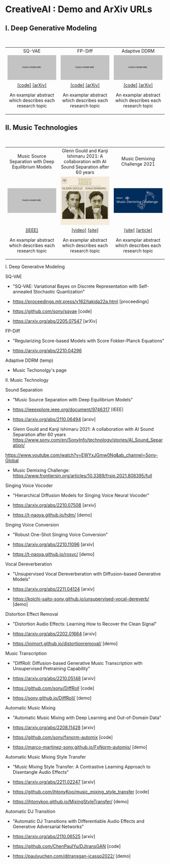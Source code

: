 <head>
<link rel="stylesheet" href="https://cdnjs.cloudflare.com/ajax/libs/font-awesome/4.7.0/css/font-awesome.min.css">
<link rel="stylesheet" href="./local.css">
</head>

# CreativeAI : Demo and ArXiv URLs 

## I. Deep Generative Modeling 

<br>
<center><table>
<tbody>
  <tr>
	<td width="33%" align="center">SQ-VAE</td>
	<td width="33%" align="center">FP-Diff</td>
	<td width="33%" align="center">Adaptive DDRM</td>
  </tr><tr>
	<td width="33%" align="center"><a href="https://proceedings.mlr.press/v162/takida22a.html"><img src="./assets/stub.png"></a></td>
	<td width="33%" align="center"><a href="X"><img src="./assets/stub.png"></a></td>
	<td width="33%" align="center"><a href="X"><img src="./assets/stub.png"></a></td>
  </tr><tr>
    <td width="33%" align="center">
	<a href="https://github.com/sony/sqvae">[code]</a>
	<a href="https://arxiv.org/abs/2205.07547">[arXiv]</a>
	<p> An examplar abstract which describes each research topic</p>
    </td>
    <td width="33%" align="center">
	<a href="X">[code]</a>
	<a href="https://arxiv.org/abs/2210.04296">[arXiv]</a>
	<p> An examplar abstract which describes each research topic</p>
    </td>
    <td width="33%" align="center">
	<a href="X">[code]</a>
	<a href="X">[arXiv]</a>
	<p> An examplar abstract which describes each research topic</p>
    </td>
  </tr>
</tbody>
</table></center>

## II. Music Technologies

<br>

<center><table>
<tbody>
  <tr>
	<td width="33%" align="center">Music Source Separation with Deep Equilibrium Models</td>
	<td width="33%" align="center">Glenn Gould and Kanji Ishimaru 2021: A collaboration with AI Sound Separation after 60 years</td>
	<td width="33%" align="center">Music Demixing Challenge 2021</td>
  </tr><tr>
	<td width="33%" align="center"><a href="https://ieeexplore.ieee.org/document/9746317"><img src="./assets/stub.png"></a></td>
	<td width="33%" align="center"><a href="https://www.youtube.com/watch?v=EWYxJGmw0Ng"><img src="./assets/enoch_arden.jpg"></a></td>
	<td width="33%" align="center"><a href="https://mdx-workshop.github.io/"><img src="./assets/MDX.png"></a></td>
  </tr><tr>
    <td width="33%" align="center">
	<a href="https://ieeexplore.ieee.org/document/9746317">[IEEE]</a>
	<p> An examplar abstract which describes each research topic</p>
    </td>
    <td width="33%" align="center">
	<a href="https://www.youtube.com/watch?v=EWYxJGmw0Ng">[video]</a>
	<a href="https://www.sony.com/en/SonyInfo/technology/stories/AI_Sound_Separation/">[site]</a>
	<p> An examplar abstract which describes each research topic</p>
    </td>
    <td width="33%" align="center">
	<a href="https://mdx-workshop.github.io/">[site]</a>
	<a href=" https://www.frontiersin.org/articles/10.3389/frsip.2021.808395/full">[article]</a>
	<p> An examplar abstract which describes each research topic</p>
    </td>
  </tr>
</tbody>
</table></center>

I. Deep Generative Modeling 

SQ-VAE 

- "SQ-VAE: Variational Bayes on Discrete Representation with Self-annealed Stochastic Quantization"

- https://proceedings.mlr.press/v162/takida22a.html [proceedings] 

- https://github.com/sony/sqvae [code] 

- https://arxiv.org/abs/2205.07547 [arXiv] 

 

FP-Diff 

- "Regularizing Score-based Models with Score Fokker-Planck Equations"

- https://arxiv.org/abs/2210.04296  

 

Adaptive DDRM (temp) 

- Music Techonolgy's page  

 

II. Music Technology 

  

Sound Separation 

- "Music Source Separation with Deep Equilibrium Models"

- https://ieeexplore.ieee.org/document/9746317 [IEEE]

- https://arxiv.org/abs/2110.06494 [arxiv]

- Glenn Gould and Kanji Ishimaru 2021: A collaboration with AI Sound Separation after 60 years 
  https://www.sony.com/en/SonyInfo/technology/stories/AI_Sound_Separation/ 

 https://www.youtube.com/watch?v=EWYxJGmw0Ng&ab_channel=Sony-Global

-  Music Demixing Challenge: https://www.frontiersin.org/articles/10.3389/frsip.2021.808395/full

  

Singing Voice Vocoder 

- "Hierarchical Diffusion Models for Singing Voice Neural Vocoder"

- https://arxiv.org/abs/2210.07508 [arxiv]

- https://t-naoya.github.io/hdm/ [demo]


Singing Voice Conversion 

- "Robust One-Shot Singing Voice Conversion"

- https://arxiv.org/abs/2210.11096 [arxiv]

- https://t-naoya.github.io/rosvc/ [demo]


Vocal Dereverberation 

- "Unsupervised Vocal Dereverberation with Diffusion-based Generative Models"

- https://arxiv.org/abs/2211.04124 [arxiv]

- https://koichi-saito-sony.github.io/unsupervised-vocal-dereverb/ [demo]
  

Distortion Effect Removal 

- "Distortion Audio Effects: Learning How to Recover the Clean Signal"

- https://arxiv.org/abs/2202.01664 [arxiv]

- https://joimort.github.io/distortionremoval/ [demo]


Music Transcription 

- "DiffRoll: Diffusion-based Generative Music Transcription with Unsupervised Pretraining Capability"

- https://arxiv.org/abs/2210.05148 [arxiv]

- https://github.com/sony/DiffRoll [code]

- https://sony.github.io/DiffRoll/ [demo]


Automatic Music Mixing 

- "Automatic Music Mixing with Deep Learning and Out-of-Domain Data"

- https://arxiv.org/abs/2208.11428 [arxiv]

- https://github.com/sony/fxnorm-automix [code]

- https://marco-martinez-sony.github.io/FxNorm-automix/ [demo]
 

Automatic Music Mixing Style Transfer 

- "Music Mixing Style Transfer: A Contrastive Learning Approach to Disentangle Audio Effects"

- https://arxiv.org/abs/2211.02247 [arxiv]

- https://github.com/jhtonyKoo/music_mixing_style_transfer [code]

- https://jhtonykoo.github.io/MixingStyleTransfer/ [demo]

  

Automatic DJ Transition  

- "Automatic DJ Transitions with Differentiable Audio Effects and Generative Adversarial Networks"

- https://arxiv.org/abs/2110.06525 [arxiv]

- https://github.com/ChenPaulYu/DJtransGAN [code]

- https://paulyuchen.com/djtransgan-icassp2022/ [demo]

